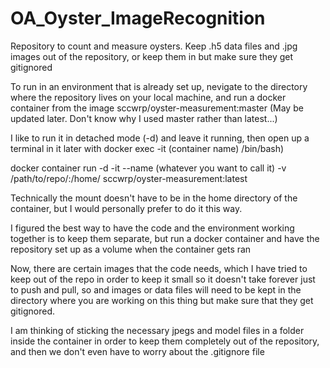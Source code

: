 # OA_Oyster_ImageRecognition
Repository to count and measure oysters.
Keep .h5 data files and .jpg images out of the repository, or keep them in but make sure they get gitignored

To run in an environment that is already set up, nevigate to the directory where the repository lives on your local machine, and run a docker container from the image sccwrp/oyster-measurement:master (May be updated later. Don't know why I used master rather than latest...)

I like to run it in detached mode (-d) and leave it running, then open up a terminal in it later with docker exec -it (container name) /bin/bash)

docker container run -d -it --name (whatever you want to call it) -v /path/to/repo/:/home/ sccwrp/oyster-measurement:latest

Technically the mount doesn't have to be in the home directory of the container, but I would personally prefer to do it this way.

I figured the best way to have the code and the environment working together is to keep them separate, but run a docker container and have the repository set up as a volume when the container gets ran

Now, there are certain images that the code needs, which I have tried to keep out of the repo in order to keep it small so it doesn't take forever just to push and pull, so and images or data files will need to be kept in the directory where you are working on this thing but make sure that they get gitignored. 


I am thinking of sticking the necessary jpegs and model files in a folder inside the container in order to keep them completely out of the repository, and then we don't even have to worry about the .gitignore file




